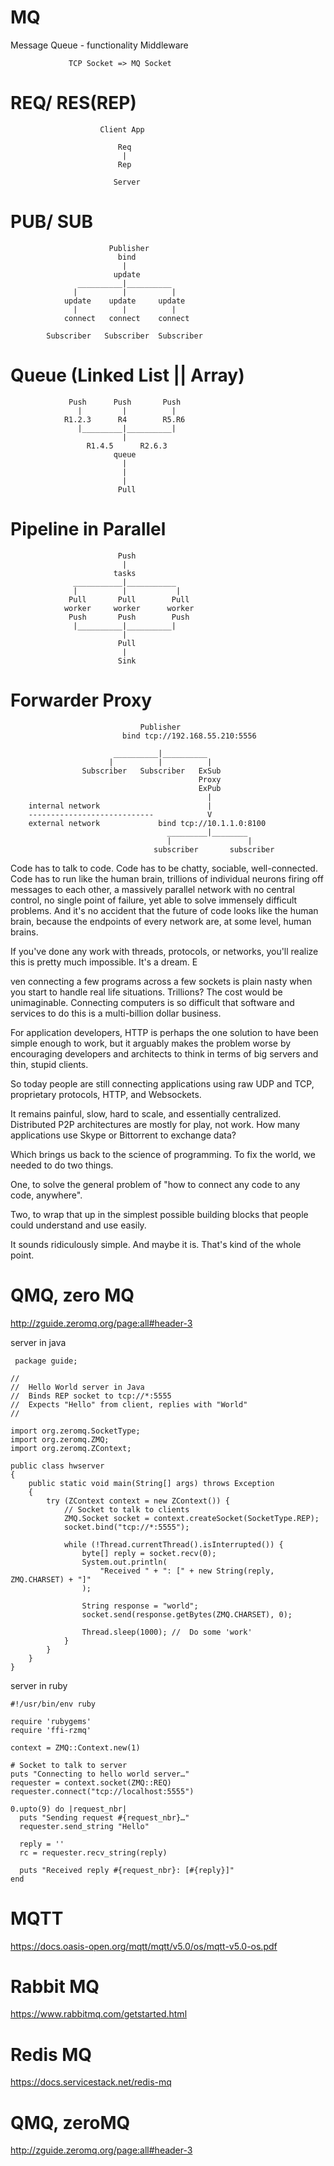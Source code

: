 # MQ
Message Queue - functionality Middleware


                 TCP Socket => MQ Socket
                 
 
# REQ/ RES(REP)
                        Client App
                        
                            Req
                             |
                            Rep
                            
                           Server
                              
 
# PUB/ SUB 
                          Publisher
                            bind
                             |
                           update
                   __________|__________
                  |          |          |
                update    update     update
                  |          |          |
                connect   connect    connect
                
            Subscriber   Subscriber  Subscriber
  
# Queue (Linked List || Array)
 
                 Push      Push       Push
                   |         |          |
                R1.2.3      R4        R5.R6 
                   |_________|__________|
                             |
                     R1.4.5      R2.6.3
                           queue
                             |
                             |
                             |
                            Pull
 
 
# Pipeline in Parallel
 
                            Push
                             |
                           tasks
                  ___________|___________
                  |          |           |
                 Pull       Pull        Pull
                worker     worker      worker
                 Push       Push        Push
                  |__________|__________|
                             |
                            Pull
                             |
                            Sink    
   
# Forwarder Proxy


                                 Publisher
                             bind tcp://192.168.55.210:5556
                                  
                           __________|__________
                          |          |          |                    
                    Subscriber   Subscriber   ExSub
                                              Proxy
                                              ExPub
                                                |
        internal network                        |
        ----------------------------            V
        external network             bind tcp://10.1.1.0:8100                                 
                                       _________|________
                                       |                 |   
                                    subscriber       subscriber
        

Code has to talk to code. Code has to be chatty, sociable, well-connected. Code has to run like the human brain, trillions of individual neurons firing off messages to each other, a massively parallel network with no central control, no single point of failure, yet able to solve immensely difficult problems. And it's no accident that the future of code looks like the human brain, because the endpoints of every network are, at some level, human brains.

If you've done any work with threads, protocols, or networks, you'll realize this is pretty much impossible. It's a dream. E

ven connecting a few programs across a few sockets is plain nasty when you start to handle real life situations. Trillions? The cost would be unimaginable. Connecting computers is so difficult that software and services to do this is a multi-billion dollar business.

For application developers, HTTP is perhaps the one solution to have been simple enough to work, but it arguably makes the problem worse by encouraging developers and architects to think in terms of big servers and thin, stupid clients.

So today people are still connecting applications using raw UDP and TCP, proprietary protocols, HTTP, and Websockets. 

It remains painful, slow, hard to scale, and essentially centralized. Distributed P2P architectures are mostly for play, not work. How many applications use Skype or Bittorrent to exchange data?

Which brings us back to the science of programming. To fix the world, we needed to do two things. 

One, to solve the general problem of "how to connect any code to any code, anywhere". 

Two, to wrap that up in the simplest possible building blocks that people could understand and use easily.

It sounds ridiculously simple. And maybe it is. That's kind of the whole point.

# QMQ, zero MQ

http://zguide.zeromq.org/page:all#header-3

 server in java
 
     package guide;

    //
    //  Hello World server in Java
    //  Binds REP socket to tcp://*:5555
    //  Expects "Hello" from client, replies with "World"
    //

    import org.zeromq.SocketType;
    import org.zeromq.ZMQ;
    import org.zeromq.ZContext;

    public class hwserver
    {
        public static void main(String[] args) throws Exception
        {
            try (ZContext context = new ZContext()) {
                // Socket to talk to clients
                ZMQ.Socket socket = context.createSocket(SocketType.REP);
                socket.bind("tcp://*:5555");

                while (!Thread.currentThread().isInterrupted()) {
                    byte[] reply = socket.recv(0);
                    System.out.println(
                        "Received " + ": [" + new String(reply, ZMQ.CHARSET) + "]"
                    );

                    String response = "world";
                    socket.send(response.getBytes(ZMQ.CHARSET), 0);

                    Thread.sleep(1000); //  Do some 'work'
                }
            }
        }
    }
    
server in ruby

    #!/usr/bin/env ruby

    require 'rubygems'
    require 'ffi-rzmq'

    context = ZMQ::Context.new(1)

    # Socket to talk to server
    puts "Connecting to hello world server…"
    requester = context.socket(ZMQ::REQ)
    requester.connect("tcp://localhost:5555")

    0.upto(9) do |request_nbr|
      puts "Sending request #{request_nbr}…"
      requester.send_string "Hello"

      reply = ''
      rc = requester.recv_string(reply)

      puts "Received reply #{request_nbr}: [#{reply}]"
    end
    
# MQTT

https://docs.oasis-open.org/mqtt/mqtt/v5.0/os/mqtt-v5.0-os.pdf

# Rabbit MQ

https://www.rabbitmq.com/getstarted.html

# Redis MQ

https://docs.servicestack.net/redis-mq

# QMQ, zeroMQ 

http://zguide.zeromq.org/page:all#header-3



